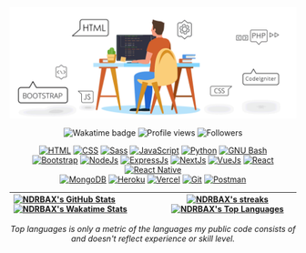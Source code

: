 ![Logo](assets/cover.gif)

<div align="center">

![Wakatime badge](https://wakatime.com/badge/user/86d7ec69-f6ba-4041-8e22-8c92ba3fc1de.svg)
![Profile views](https://komarev.com/ghpvc/?username=NDRBAX)
![Followers](https://img.shields.io/github/followers/NDRBAX?label=Followers&style=social)

</div>

<div align="center">

[![HTML](https://img.shields.io/badge/HTML-E34F26.svg?style=for-the-badge&logo=html5&logoColor=white)](https://github.com/search?q=user%3ANDRBAX+language%3Ahtml)
[![CSS](https://img.shields.io/badge/CSS-1572B6.svg?style=for-the-badge&logo=css3&logoColor=white)](https://github.com/search?q=user%3ANDRBAX+language%3Acss)
[![Sass](https://img.shields.io/badge/Sass-CC6699.svg?style=for-the-badge&logo=sass&logoColor=white)]()
[![JavaScript](https://img.shields.io/badge/JavaScript-F7DF1E.svg?style=for-the-badge&logo=javascript&logoColor=black)](https://github.com/search?q=user%3ANDRBAX+language%3Ajavascript)
[![Python](https://img.shields.io/badge/Python-3776AB.svg?logo=python&style=for-the-badge&logoColor=white)]()
[![GNU Bash](https://img.shields.io/badge/GNU%20Bash-4EAA25.svg?style=for-the-badge&logo=GNU%20Bash&logoColor=white)]()<br>
[![Bootstrap](https://img.shields.io/badge/Bootstrap-7952B3.svg?logo=bootstrap&style=for-the-badge&logoColor=white)]()
[![NodeJs](https://img.shields.io/badge/Node.js-43853D.svg?style=for-the-badge&logo=node.js&logoColor=white)](https://github.com/search?q=user%3ANDRBAX+language%3Ajavascript)
[![ExpressJs](https://img.shields.io/badge/Express.Js-20232a.svg?style=for-the-badge&logo=express&logoColor=%2361DAFB)]()
[![NextJs](https://img.shields.io/badge/Next.js-e4e7ea.svg?style=for-the-badge&logo=nextdotjs&logoColor=black)]()
[![VueJs](https://img.shields.io/badge/Vue.js-35495E.svg?style=for-the-badge&logo=vue.js&logoColor=4FC08D)]()
[![React](https://img.shields.io/badge/React-20232a.svg?logo=react&style=for-the-badge&logoColor=%2361DAFB)]()
[![React Native](https://img.shields.io/badge/React_Native-20232A.svg?style=for-the-badge&logo=react&logoColor=61DAFB)]()<br>
[![MongoDB](https://img.shields.io/badge/MongoDB-4ea94b.svg?style=for-the-badge&logo=mongodb&logoColor=white)]()
[![Heroku](https://img.shields.io/badge/Heroku-430098.svg?style=for-the-badge&logo=heroku&logoColor=white)]()
[![Vercel](https://img.shields.io/badge/Vercel-000000.svg?style=for-the-badge&logo=vercel&logoColor=white)]()
[![Git](https://img.shields.io/badge/Git-FFF.svg?logo=git&style=for-the-badge&logoColor=F05033)]()
[![Postman](https://img.shields.io/badge/Postman-FF6C37?style=for-the-badge&logo=postman&logoColor=white)]()

</div>

| [![NDRBAX's GitHub Stats](https://github-readme-stats-ndrbax.vercel.app/api?username=NDRBAX&show_icons=true&count_private=true&theme=chartreuse-dark&hide_border=true&bg_color=0d1117&custom_title=NDRBAX)](https://github.com/NDRBAX?tab=repositories) [![NDRBAX's Wakatime Stats](https://github-readme-stats-ndrbax.vercel.app/api/wakatime?username=NDRBAX&theme=chartreuse-dark&hide_border=true&langs_count=8&bg_color=0d1117&layout=compact)](https://github.com/NDRBAX?tab=repositories) | [![NDRBAX's streaks](https://ndrbax-streak-stats.herokuapp.com?user=ndrbax&theme=chartreuse-dark&hide_border=true&date_format=j%20M%5B%20Y%5D&background=0d1117)](https://github.com/NDRBAX?tab=repositories) [![NDRBAX's Top Languages](https://github-readme-stats-ndrbax.vercel.app/api/top-langs/?username=NDRBAX&langs_count=8&count_private=true&layout=compact&theme=chartreuse-dark&hide_border=true&bg_color=0d1117)](https://github.com/NDRBAX?tab=repositories) |
| :----------------------------------------------------------------------------------------------------------------------------------------------------------------------------------------------------------------------------------------------------------------------------------------------------------------------------------------------------------------------------------------------------------------------------------------------------------------------------------------------- | :------------------------------------------------------------------------------------------------------------------------------------------------------------------------------------------------------------------------------------------------------------------------------------------------------------------------------------------------------------------------------------------------------------------------------------------------------------------------: |

<div style="text-align: center;">

_Top languages is only a metric of the languages my public code consists of and doesn't reflect experience or skill level._

</div>

<!--START_SECTION:waka-->
<!--END_SECTION:waka-->
